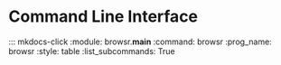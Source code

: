 # Command Line Interface

::: mkdocs-click
    :module: browsr.__main__
    :command: browsr
    :prog_name: browsr
    :style: table
    :list_subcommands: True
